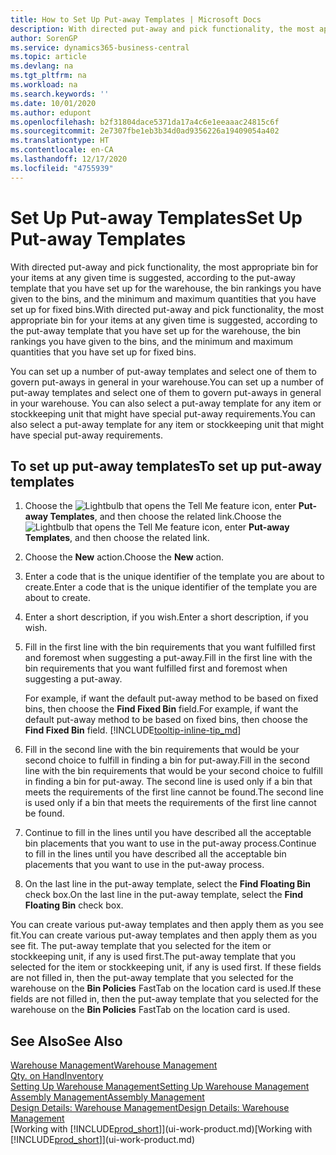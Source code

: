 ```yaml
---
title: How to Set Up Put-away Templates | Microsoft Docs
description: With directed put-away and pick functionality, the most appropriate bin for your items at any given time is suggested, according to the put-away template that you have set up for the warehouse, the bin rankings you have given to the bins, and the minimum and maximum quantities that you have set up for fixed bins.
author: SorenGP
ms.service: dynamics365-business-central
ms.topic: article
ms.devlang: na
ms.tgt_pltfrm: na
ms.workload: na
ms.search.keywords: ''
ms.date: 10/01/2020
ms.author: edupont
ms.openlocfilehash: b2f31804dace5371da17a4c6e1eeaaac24815c6f
ms.sourcegitcommit: 2e7307fbe1eb3b34d0ad9356226a19409054a402
ms.translationtype: HT
ms.contentlocale: en-CA
ms.lasthandoff: 12/17/2020
ms.locfileid: "4755939"
---
```

# <a name="set-up-put-away-templates"></a><span data-ttu-id="9bc84-103">Set Up Put-away Templates</span><span class="sxs-lookup"><span data-stu-id="9bc84-103">Set Up Put-away Templates</span></span>

<span data-ttu-id="9bc84-104">With directed put-away and pick functionality, the most appropriate bin for your items at any given time is suggested, according to the put-away template that you have set up for the warehouse, the bin rankings you have given to the bins, and the minimum and maximum quantities that you have set up for fixed bins.</span><span class="sxs-lookup"><span data-stu-id="9bc84-104">With directed put-away and pick functionality, the most appropriate bin for your items at any given time is suggested, according to the put-away template that you have set up for the warehouse, the bin rankings you have given to the bins, and the minimum and maximum quantities that you have set up for fixed bins.</span></span>  

<span data-ttu-id="9bc84-105">You can set up a number of put-away templates and select one of them to govern put-aways in general in your warehouse.</span><span class="sxs-lookup"><span data-stu-id="9bc84-105">You can set up a number of put-away templates and select one of them to govern put-aways in general in your warehouse.</span></span> <span data-ttu-id="9bc84-106">You can also select a put-away template for any item or stockkeeping unit that might have special put-away requirements.</span><span class="sxs-lookup"><span data-stu-id="9bc84-106">You can also select a put-away template for any item or stockkeeping unit that might have special put-away requirements.</span></span>  

## <a name="to-set-up-put-away-templates"></a><span data-ttu-id="9bc84-107">To set up put-away templates</span><span class="sxs-lookup"><span data-stu-id="9bc84-107">To set up put-away templates</span></span>

1. <span data-ttu-id="9bc84-108">Choose the ![Lightbulb that opens the Tell Me feature](media/ui-search/search_small.png "Tell me what you want to do") icon, enter **Put-away Templates**, and then choose the related link.</span><span class="sxs-lookup"><span data-stu-id="9bc84-108">Choose the ![Lightbulb that opens the Tell Me feature](media/ui-search/search_small.png "Tell me what you want to do") icon, enter **Put-away Templates**, and then choose the related link.</span></span>  
2. <span data-ttu-id="9bc84-109">Choose the **New** action.</span><span class="sxs-lookup"><span data-stu-id="9bc84-109">Choose the **New** action.</span></span>  
3. <span data-ttu-id="9bc84-110">Enter a code that is the unique identifier of the template you are about to create.</span><span class="sxs-lookup"><span data-stu-id="9bc84-110">Enter a code that is the unique identifier of the template you are about to create.</span></span>  
4. <span data-ttu-id="9bc84-111">Enter a short description, if you wish.</span><span class="sxs-lookup"><span data-stu-id="9bc84-111">Enter a short description, if you wish.</span></span>  
5. <span data-ttu-id="9bc84-112">Fill in the first line with the bin requirements that you want fulfilled first and foremost when suggesting a put-away.</span><span class="sxs-lookup"><span data-stu-id="9bc84-112">Fill in the first line with the bin requirements that you want fulfilled first and foremost when suggesting a put-away.</span></span>

    <span data-ttu-id="9bc84-113">For example, if want the default put-away method to be based on fixed bins, then choose the **Find Fixed Bin** field.</span><span class="sxs-lookup"><span data-stu-id="9bc84-113">For example, if want the default put-away method to be based on fixed bins, then choose the **Find Fixed Bin** field.</span></span> [!INCLUDE[tooltip-inline-tip_md](includes/tooltip-inline-tip_md.md)]  
6. <span data-ttu-id="9bc84-114">Fill in the second line with the bin requirements that would be your second choice to fulfill in finding a bin for put-away.</span><span class="sxs-lookup"><span data-stu-id="9bc84-114">Fill in the second line with the bin requirements that would be your second choice to fulfill in finding a bin for put-away.</span></span> <span data-ttu-id="9bc84-115">The second line is used only if a bin that meets the requirements of the first line cannot be found.</span><span class="sxs-lookup"><span data-stu-id="9bc84-115">The second line is used only if a bin that meets the requirements of the first line cannot be found.</span></span>  
7. <span data-ttu-id="9bc84-116">Continue to fill in the lines until you have described all the acceptable bin placements that you want to use in the put-away process.</span><span class="sxs-lookup"><span data-stu-id="9bc84-116">Continue to fill in the lines until you have described all the acceptable bin placements that you want to use in the put-away process.</span></span>  
8. <span data-ttu-id="9bc84-117">On the last line in the put-away template, select the **Find Floating Bin** check box.</span><span class="sxs-lookup"><span data-stu-id="9bc84-117">On the last line in the put-away template, select the **Find Floating Bin** check box.</span></span>  

<span data-ttu-id="9bc84-118">You can create various put-away templates and then apply them as you see fit.</span><span class="sxs-lookup"><span data-stu-id="9bc84-118">You can create various put-away templates and then apply them as you see fit.</span></span> <span data-ttu-id="9bc84-119">The put-away template that you selected for the item or stockkeeping unit, if any is used first.</span><span class="sxs-lookup"><span data-stu-id="9bc84-119">The put-away template that you selected for the item or stockkeeping unit, if any is used first.</span></span> <span data-ttu-id="9bc84-120">If these fields are not filled in, then the put-away template that you selected for the warehouse on the **Bin Policies** FastTab on the location card is used.</span><span class="sxs-lookup"><span data-stu-id="9bc84-120">If these fields are not filled in, then the put-away template that you selected for the warehouse on the **Bin Policies** FastTab on the location card is used.</span></span>  

## <a name="see-also"></a><span data-ttu-id="9bc84-121">See Also</span><span class="sxs-lookup"><span data-stu-id="9bc84-121">See Also</span></span>

[<span data-ttu-id="9bc84-122">Warehouse Management</span><span class="sxs-lookup"><span data-stu-id="9bc84-122">Warehouse Management</span></span>](warehouse-manage-warehouse.md)  
[<span data-ttu-id="9bc84-123">Qty. on Hand</span><span class="sxs-lookup"><span data-stu-id="9bc84-123">Inventory</span></span>](inventory-manage-inventory.md)  
[<span data-ttu-id="9bc84-124">Setting Up Warehouse Management</span><span class="sxs-lookup"><span data-stu-id="9bc84-124">Setting Up Warehouse Management</span></span>](warehouse-setup-warehouse.md)  
[<span data-ttu-id="9bc84-125">Assembly Management</span><span class="sxs-lookup"><span data-stu-id="9bc84-125">Assembly Management</span></span>](assembly-assemble-items.md)  
[<span data-ttu-id="9bc84-126">Design Details: Warehouse Management</span><span class="sxs-lookup"><span data-stu-id="9bc84-126">Design Details: Warehouse Management</span></span>](design-details-warehouse-management.md)  
<span data-ttu-id="9bc84-127">[Working with [!INCLUDE[prod_short](includes/prod_short.md)]](ui-work-product.md)</span><span class="sxs-lookup"><span data-stu-id="9bc84-127">[Working with [!INCLUDE[prod_short](includes/prod_short.md)]](ui-work-product.md)</span></span>  
